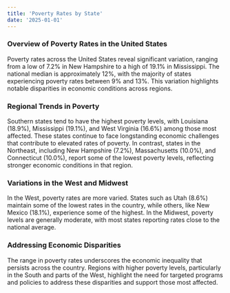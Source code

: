 ```yaml
---
title: 'Poverty Rates by State'
date: '2025-01-01'
---
```


### Overview of Poverty Rates in the United States  
Poverty rates across the United States reveal significant variation, ranging from a low of 7.2% in New Hampshire to a high of 19.1% in Mississippi. The national median is approximately 12%, with the majority of states experiencing poverty rates between 9% and 13%. This variation highlights notable disparities in economic conditions across regions.  

### Regional Trends in Poverty  
Southern states tend to have the highest poverty levels, with Louisiana (18.9%), Mississippi (19.1%), and West Virginia (16.6%) among those most affected. These states continue to face longstanding economic challenges that contribute to elevated rates of poverty. In contrast, states in the Northeast, including New Hampshire (7.2%), Massachusetts (10.0%), and Connecticut (10.0%), report some of the lowest poverty levels, reflecting stronger economic conditions in that region.  

### Variations in the West and Midwest  
In the West, poverty rates are more varied. States such as Utah (8.6%) maintain some of the lowest rates in the country, while others, like New Mexico (18.1%), experience some of the highest. In the Midwest, poverty levels are generally moderate, with most states reporting rates close to the national average.  

### Addressing Economic Disparities  
The range in poverty rates underscores the economic inequality that persists across the country. Regions with higher poverty levels, particularly in the South and parts of the West, highlight the need for targeted programs and policies to address these disparities and support those most affected.
